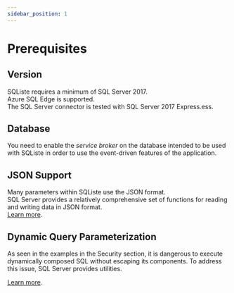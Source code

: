 ```yaml
---
sidebar_position: 1
---
```


# Prerequisites

## Version

SQListe requires a minimum of SQL Server 2017.<br/>
Azure SQL Edge is supported.<br/>
The SQL Server connector is tested with SQL Server 2017 Express.ess.

## Database

You need to enable the _service broker_ on the database intended to be used with SQListe in order to use the event-driven features of the application.

## JSON Support

Many parameters within SQListe use the JSON format.<br/>
SQL Server provides a relatively comprehensive set of functions for reading and writing data in JSON format.<br/>
[Learn more](https://learn.microsoft.com/en-us/sql/relational-databases/json/json-data-sql-server?view=sql-server-ver16).

## Dynamic Query Parameterization

As seen in the examples in the Security section, it is dangerous to execute dynamically composed SQL without escaping its components.
To address this issue, SQL Server provides utilities.<br/>

[Learn more](https://learn.microsoft.com/en-us/sql/relational-databases/system-stored-procedures/sp-executesql-transact-sql?view=sql-server-ver15).
